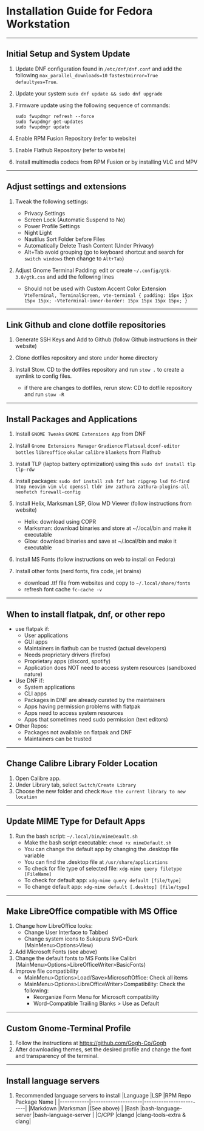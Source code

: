 # Installation Guide for Fedora Workstation
---

## Initial Setup and System Update

1. Update DNF configuration found in `/etc/dnf/dnf.conf` and add the following `max_parallel_downloads=10` `fastestmirror=True` `defaultyes=True`.

1. Update your system `sudo dnf update && sudo dnf upgrade`

1. Firmware update using the following sequence of commands:
    ```
    sudo fwupdmgr refresh --force
    sudo fwupdmgr get-updates
    sudo fwupdmgr update  
    ```

1. Enable RPM Fusion Repository (refer to website)

1. Enable Flathub Repository (refer to website)

1. Install multimedia codecs from RPM Fusion or by installing VLC and MPV

---

## Adjust settings and extensions 

1. Tweak the following settings:
    - Privacy Settings
    - Screen Lock (Automatic Suspend to No)
    - Power Profile Settings
    - Night Light
    - Nautilus Sort Folder before Files
    - Automatically Delete Trash Content (Under Privacy)
    - Alt+Tab avoid grouping (go to keyboard shortcut and search for `switch windows` then change to `Alt+Tab`)

1. Adjust Gnome Terminal Padding: edit or create `~/.config/gtk-3.0/gtk.css` and add the following lines
    - Should not be used with Custom Accent Color Extension
    ``
    VteTerminal,
     TerminalScreen,
     vte-terminal {
         padding: 15px 15px 15px 15px;
         -VteTerminal-inner-border: 15px 15px 15px 15px;
    }
    ``
---

## Link Github and clone dotfile repositories

1. Generate SSH Keys and Add to Github (follow Github instructions in their website)

1. Clone dotfiles repository and store under home directory

1. Install Stow. CD to the dotfiles repository and run `stow .` to create a symlink to config files.
    - if there are changes to dotfiles, rerun stow: CD to dotfile repository and run `stow -R`

---

## Install Packages and Applications

1. Install `GNOME Tweaks` `GNOME Extensions App` from DNF

1. Install `Gnome Extensions Manager` `Gradience` `Flatseal` `dconf-editor` `bottles` `libreoffice` `okular` `calibre` `blankets` from Flathub

1. Install TLP (laptop battery optimization) using this `sudo dnf install tlp tlp-rdw`

1. Install packages: `sudo dnf install zsh fzf bat ripgrep lsd fd-find btop neovim vim vlc openssl tldr imv zathura zathura-plugins-all neofetch firewall-config`

1. Install Helix, Marksman LSP, Glow MD Viewer (follow instructions from website)
    - Helix: download using COPR
    - Marksman: download binaries and store at ~/.local/bin and make it executable
    - Glow: download binaries and save at ~/.local/bin and make it executable 

1. Install MS Fonts (follow instructions on web to install on Fedora)

1. Install other fonts (nerd fonts, fira code, jet brains)
    - download .ttf file from websites and copy to `~/.local/share/fonts`
    - refresh font cache `fc-cache -v`

---

## When to install flatpak, dnf, or other repo
  - use flatpak if:
    * User applications
    * GUI apps
    * Maintainers in flathub can be trusted (actual developers)
    * Needs proprietary drivers (firefox)
    * Proprietary apps (discord, spotify)
    * Application does NOT need to access system resources (sandboxed nature)
  - Use DNF if:
    * System applications
    * CLI apps
    * Packages in DNF are already curated by the maintainers
    * Apps having permission problems with flatpak
    * Apps need to access system resources
    * Apps that sometimes need sudo permission (text editors)
  - Other Repos:
    * Packages not available on flatpak and DNF
    * Maintainers can be trusted

---

## Change Calibre Library Folder Location
1. Open Calibre app.
1. Under Library tab, select `Switch/Create Library`
1. Choose the new folder and check `Move the current library to new location`

---

## Update MIME Type for Default Apps
1. Run the bash script: `~/.local/bin/mimeDeault.sh`
    - Make the bash script executable: `chmod +x mimeDefault.sh`
    - You can change the default app by changing the .desktop file variable 
    - You can find the .desktop file at `/usr/share/applications`
    - To check for file type of selected file: `xdg-mime query filetype [FileName]`
    - To check for default app: `xdg-mime query default [file/type]`
    - To change default app: `xdg-mime default [.desktop] [file/type]`

---

## Make LibreOffice compatible with MS Office
1. Change how LibreOffice looks:
    - Change User Interface to Tabbed
    - Change system icons to Sukapura SVG+Dark (MainMenu>Options>View)
1. Add Microsoft Fonts (see above)
1. Change the default fonts to MS Fonts like Calibri (MainMenu>Options>LibreOfficeWriter>BasicFonts)
1. Improve file compatibility
    - MainMenu>Options>Load/Save>MicrosoftOffice: Check all items
    - MainMenu>Options>LibreOfficeWriter>Compatibility: Check the following:
        * Reorganize Form Menu for Microsoft compatibility
        * Word-Compatible Trailing Blanks > Use as Default
    
---

## Custom Gnome-Terminal Profile
1. Follow the instructions at <https://github.com/Gogh-Co/Gogh> 
1. After downloading themes, set the desired profile and change the font and transparency of the terminal. 

---

## Install language servers
1. Recommended language servers to install
    |Language    |LSP                  |RPM Repo Package Name    |
    |------------|---------------------|-------------------------|
    |Markdown    |Marksman             |(See above)              |
    |Bash        |bash-language-server |bash-language-server     |
    |C/CPP       |clangd               |clang-tools-extra & clang|
